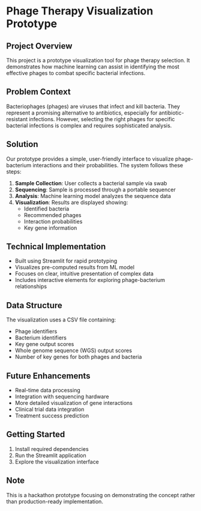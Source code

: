 # Phage Therapy Visualization Prototype

## Project Overview
This project is a prototype visualization tool for phage therapy selection. It demonstrates how machine learning can assist in identifying the most effective phages to combat specific bacterial infections.

## Problem Context
Bacteriophages (phages) are viruses that infect and kill bacteria. They represent a promising alternative to antibiotics, especially for antibiotic-resistant infections. However, selecting the right phages for specific bacterial infections is complex and requires sophisticated analysis.

## Solution
Our prototype provides a simple, user-friendly interface to visualize phage-bacterium interactions and their probabilities. The system follows these steps:

1. **Sample Collection**: User collects a bacterial sample via swab
2. **Sequencing**: Sample is processed through a portable sequencer
3. **Analysis**: Machine learning model analyzes the sequence data
4. **Visualization**: Results are displayed showing:
   - Identified bacteria
   - Recommended phages
   - Interaction probabilities
   - Key gene information

## Technical Implementation
- Built using Streamlit for rapid prototyping
- Visualizes pre-computed results from ML model
- Focuses on clear, intuitive presentation of complex data
- Includes interactive elements for exploring phage-bacterium relationships

## Data Structure
The visualization uses a CSV file containing:
- Phage identifiers
- Bacterium identifiers
- Key gene output scores
- Whole genome sequence (WGS) output scores
- Number of key genes for both phages and bacteria

## Future Enhancements
- Real-time data processing
- Integration with sequencing hardware
- More detailed visualization of gene interactions
- Clinical trial data integration
- Treatment success prediction

## Getting Started
1. Install required dependencies
2. Run the Streamlit application
3. Explore the visualization interface

## Note
This is a hackathon prototype focusing on demonstrating the concept rather than production-ready implementation. 
